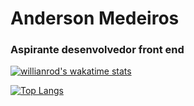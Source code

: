 # Anderson Medeiros

### Aspirante desenvolvedor front end

[![willianrod's wakatime stats](https://github-readme-stats.vercel.app/api/wakatime?username=andersonmedeiros)](https://github.com/anderson-medeiros/github-readme-stats)

[![Top Langs](https://github-readme-stats.vercel.app/api/top-langs/?username=anderson-medeiros)](https://github.com/anderson-medeiros/github-readme-stats)
